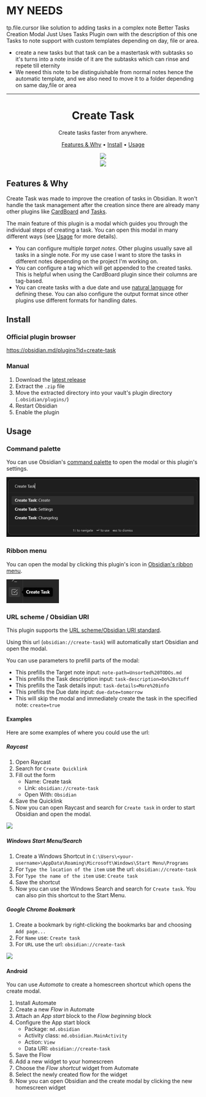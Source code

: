 # MY NEEDS

tp.file.cursor like solution to adding tasks in a complex note
Better Tasks Creation Modal Just Uses Tasks Plugin own with the description of this one
Tasks to note support with custom templates depending on day, file or area.
 - create a new tasks but that task can be a mastertask with subtasks so it's turns into a note inside of it are the subtasks which can rinse and repete till eternity
 - We neeed this note to be distinguishable from normal notes hence the automatic template, and we also need to move it to a folder depending on same day,file or area 



---

<h1 align="center">Create Task</h1>

<p align="center">Create tasks faster from anywhere.</p>

<p align="center">
  <a href="#features--why">Features & Why</a> • <a href="#install">Install</a> • <a href="#usage">Usage</a>
</p>

<p align="center">
  <a href="https://github.com/simonknittel/obsidian-create-task/blob/main/docs/new-task.png" style="display: block;">
    <img src="https://github.com/simonknittel/obsidian-create-task/blob/main/docs/new-task.png?raw=true" height="240">
  </a>

  <a href="https://github.com/simonknittel/obsidian-create-task/blob/main/docs/settings.png" style="display: block;">
    <img src="https://github.com/simonknittel/obsidian-create-task/blob/main/docs/settings.png?raw=true" height="240">
  </a>
</p>

## Features & Why

Create Task was made to improve the creation of tasks in Obsidian. It won't handle the task management after the creation since there are already many other plugins like [CardBoard](https://github.com/roovo/obsidian-card-board) and [Tasks](https://github.com/obsidian-tasks-group/obsidian-tasks).

The main feature of this plugin is a modal which guides you through the individual steps of creating a task. You can open this modal in many different ways (see [Usage](#usage) for more details).

- You can configure multiple _target notes_. Other plugins usually save all tasks in a single note. For my use case I want to store the tasks in different notes depending on the project I'm working on.
- You can configure a tag which will get appended to the created tasks. This is helpful when using the CardBoard plugin since their columns are tag-based.
- You can create tasks with a due date and use [natural language](https://github.com/wanasit/chrono) for defining these. You can also configure the output format since other plugins use different formats for handling dates.

## Install

### Official plugin browser

<https://obsidian.md/plugins?id=create-task>

### Manual

1. Download the [latest release](https://github.com/simonknittel/obsidian-create-task/releases/latest/download/obsidian-create-task.zip)
2. Extract the `.zip` file
3. Move the extracted directory into your vault's plugin directory (`.obsidian/plugins/`)
4. Restart Obsidian
5. Enable the plugin

## Usage

### Command palette

You can use Obsidian's [command palette](https://help.obsidian.md/Plugins/Command+palette) to open the modal or this plugin's settings.

![Screenshot of the command palette](./docs/command-palette.png)

### Ribbon menu

You can open the modal by clicking this plugin's icon in [Obsidian's ribbon menu](https://help.obsidian.md/User+interface/Ribbon).

![Screenshot of the ribbon menu](./docs/ribbon-menu.png)

### URL scheme / Obsidian URI

This plugin supports the [URL scheme/Obsidian URI standard](https://help.obsidian.md/Extending+Obsidian/Obsidian+URI).

Using this url (`obsidian://create-task`) will automatically start Obsidian and open the modal.

You can use parameters to prefill parts of the modal:

- This prefills the Target note input: `note-path=Unsorted%20TODOs.md`
- This prefills the Task description input: `task-description=Do%20stuff`
- This prefills the Task details input: `task-details=More%20info`
- This prefills the Due date input: `due-date=tomorrow`
- This will skip the modal and immediately create the task in the specified note: `create=true`

#### Examples

Here are some examples of where you could use the url:

##### Raycast

1. Open Raycast
2. Search for `Create Quicklink`
3. Fill out the form
   - Name: Create task
   - Link: `obsidian://create-task`
   - Open With: `Obsidian`
4. Save the Quicklink
5. Now you can open Raycast and search for `Create task` in order to start Obsidian and open the modal.

<img src="https://github.com/simonknittel/obsidian-create-task/blob/main/docs/raycast-quicklink.png?raw=true" height="240" />

##### Windows Start Menu/Search

1. Create a Windows Shortcut in `C:\Users\<your-username>\AppData\Roaming\Microsoft\Windows\Start Menu\Programs`
2. For `Type the location of the item` use the url: `obsidian://create-task`
3. For `Type the name of the item` use: `Create task`
4. Save the shortcut
5. Now you can use the Windows Search and search for `Create task`. You can also pin this shortcut to the Start Menu.

##### Google Chrome Bookmark

1. Create a bookmark by right-clicking the bookmarks bar and choosing `Add page...`
2. For `Name` use: `Create task`
3. For `URL` use the url: `obsidian://create-task`

<img src="https://github.com/simonknittel/obsidian-create-task/blob/main/docs/google-chome-bookmark.png?raw=true" height="240" />

#### Android

You can use _Automate_ to create a homescreen shortcut which opens the create modal.

1. Install Automate
2. Create a new _Flow_ in Automate
3. Attach an _App start_ block to the _Flow beginning_ block
4. Configure the App start block
   - Package: `md.obsidian`
   - Activity class: `md.obsidian.MainActivity`
   - Action: `View`
   - Data URI: `obsidian://create-task`
5. Save the Flow
6. Add a new widget to your homescreen
7. Choose the _Flow shortcut_ widget from Automate
8. Select the newly created flow for the widget
9. Now you can open Obsidian and the create modal by clicking the new homescreen widget
